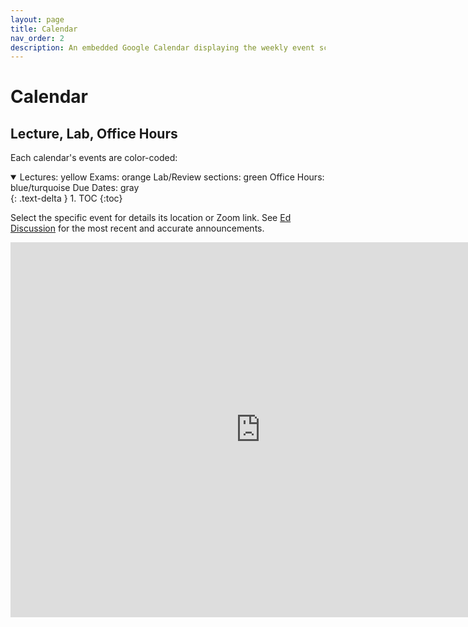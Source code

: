 ```yaml
---
layout: page
title: Calendar
nav_order: 2
description: An embedded Google Calendar displaying the weekly event schedule.
---
```


# Calendar

## Lecture, Lab, Office Hours

Each calendar's events are color-coded:

<details open markdown="block">
  <summary>
    Lectures: yellow
    Exams: orange
    Lab/Review sections: green
    Office Hours: blue/turquoise
    Due Dates: gray
  </summary>
  {: .text-delta }
1. TOC
{:toc}
</details>

 Select the specific event for details its location or Zoom link. See [Ed Discussion](https://edstem.org/us/courses/53004) for the most recent and accurate announcements. 

<iframe src="https://calendar.google.com/calendar/embed?height=600&wkst=1&bgcolor=%23ffffff&ctz=America%2FLos_Angeles&mode=WEEK&showPrint=0&showCalendars=1&showTz=1&title=PH%20142%20Spring%202024&src=Y184N2I5OWIxZDE0NDQ4MTdkZjljYmMyYzlhYTkwZWJmYTAzNmY3NGJmOGM1MGJkNDg3OGIyNWQ3MzIwMzFmMDc0QGdyb3VwLmNhbGVuZGFyLmdvb2dsZS5jb20&src=Y18xZGE4YzgyOGI0YzZhN2I5OWVjYjIyYmQ2Nzk2NTBmNGQwNDI2YTJkYTZlOWM5NTYzYWM3ODlmZGVhMDQzMzMxQGdyb3VwLmNhbGVuZGFyLmdvb2dsZS5jb20&src=Y18xZjRmOGYwNzhjMmNhYzQ5OTU2NjY2Y2Y3ODExZjExNjRlOWI0NzNiOTI0OTRhMjI4MDk2ZTMzYTJjMmNiYmNlQGdyb3VwLmNhbGVuZGFyLmdvb2dsZS5jb20&src=Y18wYzY0NDBjMWVmY2Y3MjhhZmQ4NjE1ZGViZDYzNjhhODA3MzA5Y2NlZmRlNWNkOTFlMTliYTI0NGY4MDViOTg0QGdyb3VwLmNhbGVuZGFyLmdvb2dsZS5jb20&src=Y19kOWIwZDZhOGFiMTM2NTg5Njk1MmFhMmY4OWZmYjZiZjNmMTk5NzhiZjhiZWVkZWU1MTZmOTdlMzEyOTNmZjBmQGdyb3VwLmNhbGVuZGFyLmdvb2dsZS5jb20&src=ZW4udXNhI2hvbGlkYXlAZ3JvdXAudi5jYWxlbmRhci5nb29nbGUuY29t&color=%23E4C441&color=%23616161&color=%23F09300&color=%23C0CA33&color=%23009688&color=%23795548" style="border-width:0" width="800" height="600" frameborder="0" scrolling="no"></iframe>
